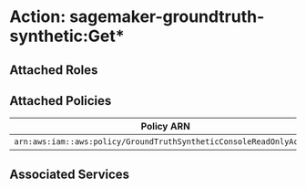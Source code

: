 # Action: sagemaker-groundtruth-synthetic:Get*

## Attached Roles

## Attached Policies

| Policy ARN | Policy Name |
|------------|-------------|
| `arn:aws:iam::aws:policy/GroundTruthSyntheticConsoleReadOnlyAccess` | [GroundTruthSyntheticConsoleReadOnlyAccess](../policies.md#groundtruthsyntheticconsolereadonlyaccess) |

## Associated Services

